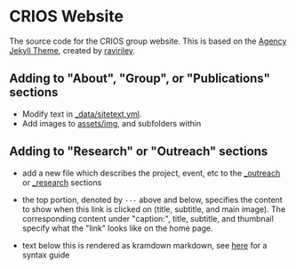 # CRIOS Website

The source code for the CRIOS group website.
This is based on the 
[Agency Jekyll Theme](https://github.com/raviriley/agency-jekyll-theme), 
created by [raviriley](https://github.com/raviriley).

## Adding to "About", "Group", or "Publications" sections

- Modify text in [\_data/sitetext.yml](https://github.com/crios-ut/crios-ut.github.io/blob/master/_data/sitetext.yml).
- Add images to [assets/img](https://github.com/crios-ut/crios-ut.github.io/tree/master/assets/img), and subfolders within

## Adding to "Research" or "Outreach" sections

- add a new file which describes the project, event, etc to the [\_outreach](https://github.com/crios-ut/crios-ut.github.io/tree/master/_outreach) or [\_research](https://github.com/crios-ut/crios-ut.github.io/tree/master/_research) sections
- the top portion, denoted by `---` above and below, specifies the content
    to show when this link is clicked on (title, subtitle, and main image).
    The corresponding content under "caption:", title, subtitle, and thumbnail 
    specify what the "link" looks like on the home page.
    
- text below this is rendered as kramdown markdown, see [here](https://kramdown.gettalong.org/quickref.html) for a syntax guide
